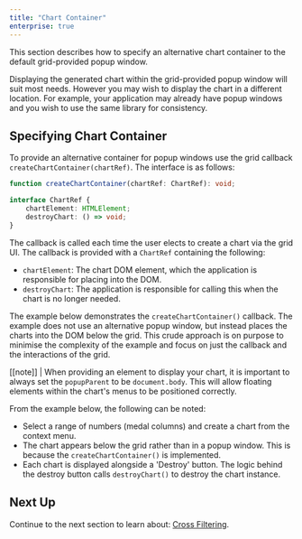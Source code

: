 ```yaml
---
title: "Chart Container"
enterprise: true
---
```


This section describes how to specify an alternative chart container to the default grid-provided popup window.


Displaying the generated chart within the grid-provided popup window will suit most needs. However you may wish to display the chart in a different location. For example, your application may already have popup windows and you wish to use the same library for consistency.

## Specifying Chart Container

To provide an alternative container for popup windows use the grid callback `createChartContainer(chartRef)`. The interface is as follows:

```ts
function createChartContainer(chartRef: ChartRef): void;

interface ChartRef {
    chartElement: HTMLElement;
    destroyChart: () => void;
}
```

The callback is called each time the user elects to create a chart via the grid UI. The callback is provided with a `ChartRef` containing the following:

- `chartElement`: The chart DOM element, which the application is responsible for placing into the DOM.
- `destroyChart`: The application is responsible for calling this when the chart is no longer needed.

The example below demonstrates the `createChartContainer()` callback. The example does not use an alternative popup window, but instead places the charts into the DOM below the grid. This crude approach is on purpose to minimise the complexity of the example and focus on just the callback and the interactions of the grid.


[[note]]
| When providing an element to display your chart, it is important to always set the `popupParent` to be `document.body`. This will allow floating elements within the chart's menus to be positioned correctly.

From the example below, the following can be noted:

- Select a range of numbers (medal columns) and create a chart from the context menu.
- The chart appears below the grid rather than in a popup window. This is because the `createChartContainer()` is implemented.
- Each chart is displayed alongside a 'Destroy' button. The logic behind the destroy button calls `destroyChart()` to destroy the chart instance.

<grid-example title='Provided Container' name='provided-container' type='generated' options='{ "exampleHeight": 750, "enterprise": true }'></grid-example>

## Next Up

Continue to the next section to learn about: [Cross Filtering](../integrated-charts-cross-filtering/).

